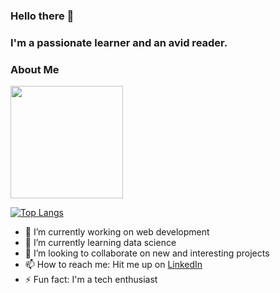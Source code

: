 ### Hello there 👋

### I'm a passionate learner and an avid reader.


### About Me

<img height="180em" src="https://github-readme-stats.vercel.app/api?username=sukumar1612&show_icons=true&hide_border=true&&count_private=true&include_all_commits=true" />

<!--
**sukumar1612/sukumar1612** is a ✨ _special_ ✨ repository because its `README.md` (this file) appears on your GitHub profile.
-->

[![Top Langs](https://github-readme-stats.vercel.app/api/top-langs/?username=sukumar1612&theme=gotham&hide_border=true&langs_count=7)](https://github.com/sukumar1612)

- 🔭 I’m currently working on web development
- 🌱 I’m currently learning data science
- 👯 I’m looking to collaborate on new and interesting projects
- 📫 How to reach me: Hit me up on [LinkedIn](https://www.linkedin.com/in/sukumar-ganesan-09867419a/)
- ⚡ Fun fact: I'm a tech enthusiast
